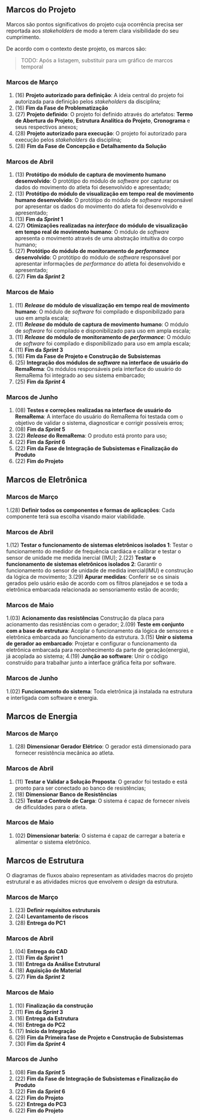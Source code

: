 ## Marcos do Projeto

Marcos são pontos significativos do projeto cuja ocorrência precisa ser reportada aos _stakeholders_ de modo a terem clara visibilidade do seu cumprimento.

De acordo com o contexto deste projeto, os marcos são:

> TODO: Após a listagem, substituir para um gráfico de marcos temporal

### Marcos de Março

1. (16) **Projeto autorizado para definição**: A ideia central do projeto foi autorizada para definição pelos _stakeholders_ da disciplina;
1. (16) **Fim da Fase de Problematização**
1. (27) **Projeto definido**: O projeto foi definido através do artefatos: **Termo de Abertura do Projeto**, **Estrutura Analítica do Projeto**, **Cronograma** e seus respectivos anexos;
1. (28) **Projeto autorizado para execução**: O projeto foi autorizado para execução pelos _stakeholders_ da disciplina;
1. (28) **Fim da Fase de Concepção e Detalhamento da Solução**

### Marcos de Abril

1. (13) **Protótipo do módulo de captura de movimento humano desenvolvido**: O protótipo do módulo de _software_ por capturar os dados do movimento do atleta foi desenvolvido e apresentado;
1. (13) **Protótipo do módulo de visualização em tempo real de movimento humano desenvolvido**: O protótipo do módulo de _software_ responsável por apresentar os dados do movimento do atleta foi desenvolvido e apresentado;
1. (13) **Fim da _Sprint_ 1**
1. (27) **Otimizações realizadas na _interface_ do módulo de visualização em tempo real de movimento humano**: O módulo de _software_ apresenta o movimento através de uma abstração intuitiva do corpo humano;
1. (27) **Protótipo do módulo de monitoramento de _performance_ desenvolvido**: O protótipo do módulo de _software_ responsável por apresentar informações de _performance_ do atleta foi desenvolvido e apresentado;
1. (27) **Fim da _Sprint_ 2**

### Marcos de Maio

1. (11) **_Release_ do módulo de visualização em tempo real de movimento humano**: O módulo de _software_ foi compilado e disponibilizado para uso em ampla escala;
1. (11) **_Release_ do módulo de captura de movimento humano**: O módulo de _software_ foi compilado e disponibilizado para uso em ampla escala;
1. (11) **_Release_ do módulo de monitoramento de _performance_**: O módulo de _software_ foi compilado e disponibilizado para uso em ampla escala;
1. (11) **Fim da _Sprint_ 3**
1. (16) **Fim da Fase de Projeto e Construção de Subsistemas**
1. (25) **Integração dos módulos de _software_ na interface de usuário do RemaRema**: Os módulos responsáveis pela interface do usuário do RemaRema foi integrado ao seu sistema embarcado;
1. (25) **Fim da _Sprint_ 4**

### Marcos de Junho

1. (08) **Testes e correções realizadas na interface de usuário do RemaRema**: A interface do usuário do RemaRema foi testada com o objetivo de validar o sistema, diagnosticar e corrigir possíveis erros;
1. (08) **Fim da _Sprint_ 5**
1. (22) **_Release_ do RemaRema**: O produto está pronto para uso;
1. (22) **Fim da _Sprint_ 6**
1. (22) **Fim da Fase de Integração de Subsistemas e Finalização do Produto**
1. (22) **Fim do Projeto**

## Marcos de Eletrônica

### Marcos de Março
1.(28) **Definir todos os componentes e formas de aplicações**: Cada componente terá sua escolha visando maior viabilidade.

### Marcos de Abril
1.(12) **Testar o funcionamento de sistemas eletrônicos isolados 1**: Testar o funcionamento do medidor de frequência cardiáca e calibrar e testar o sensor de unidade me medida inercial (IMU);
2.(22) **Testar o funcionamento de sistemas eletrônicos isolados 2**: Garantir o funcionamento do sensor de unidade de medida inercial(IMU) e construção da lógica de movimento;
3.(29) **Apurar medidas**: Conferir se os sinais gerados pelo usário esão de acordo com os filtros planejados e se toda a eletrônica embarcada relacionada ao sensoriamento estão de acordo;
### Marcos de Maio
1.(03) **Acionamento das resistências** Construção da placa para acionamento das resistências com o gerador;
2.(09) **Teste em conjunto com a base de estrutura**: Acoplar o funcionamento da lógica de sensores e eletrônica embarcada ao funcionamento da estrutura.
3.(15) **Unir o sistema de gerador ao embarcado**: Projetar e configurar o funcionamento da eletrônica embarcada para reconhecimento da parte de geração(energia), já acoplada ao sistema;
4.(19) **Junção ao software**: Unir o código construído para trabalhar junto a interface gráfica feita por software.
### Marcos de Junho
1.(02) **Funcionamento do sistema**: Toda eletrônica já instalada na estrutura e interligada com software e energia.
## Marcos de Energia

### Marcos de Março
1. (28) **Dimensionar Gerador Elétrico**: O gerador está dimensionado para fornecer resistência mecânica ao atleta.
### Marcos de Abril
1. (11) **Testar e Validar a Solução Proposta**: O gerador foi testado e está pronto para ser conectado ao banco de resistências;
2. (18) **Dimensionar Banco de Resistências**
3. (25) **Testar o Controle de Carga**: O sistema é capaz de fornecer níveis de dificuldades para o atleta.
### Marcos de Maio
1. (02) **Dimensionar bateria**: O sistema é capaz de carregar a bateria e alimentar o sistema eletrônico.

## Marcos de Estrutura

O diagramas de fluxos abaixo representam as atividades macros do projeto estrutural e as atividades micros que envolvem o _design_ da estrutura.  

### Marcos de Março
1. (23) **Definir requisitos estruturais** 
2. (24) **Levantamento de riscos**
3. (28) **Entrega do PC1**
### Marcos de Abril
1. (04) **Entrega do CAD**
2. (13) **Fim da _Sprint_ 1**
2. (18) **Entrega da Análise Estrutural**
3. (18) **Aquisição de Material**
4. (27) **Fim da _Sprint_ 2**
### Marcos de Maio
1. (10) **Finalização da construção**
2. (11) **Fim da _Sprint_ 3**
3. (16) **Entrega da Estrutura**
4. (16) **Entrega do PC2**
5. (17) **Início da Integração**
6. (29) **Fim da Primeira fase de Projeto e Construção de Subsistemas**
7. (30) **Fim da _Sprint_ 4**
### Marcos de Junho 
1. (08) **Fim da _Sprint_ 5**
2. (22) **Fim da Fase de Integração de Subsistemas e Finalização do Produto**
3. (22) **Fim da _Sprint_ 6**
4. (22) **Fim do Projeto**
5. (22) **Entrega do PC3**
6. (22) **Fim do Projeto**
